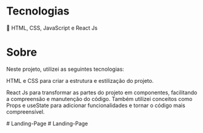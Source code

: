 <h1>Tecnologias</h1>
<p>🔧 HTML, CSS, JavaScript e React Js</p>

<h1>Sobre</h1>
<p>Neste projeto, utilizei as seguintes tecnologias:</p>

<p>HTML e CSS para criar a estrutura e estilização do projeto.</p>

<p>React Js para transformar as partes do projeto em componentes, facilitando a compreensão e manutenção do código. Também utilizei conceitos como Props e useState para adicionar funcionalidades e tornar o código mais compreensível.</p>#   L a n d i n g - P a g e  
 #   L a n d i n g - P a g e  
 